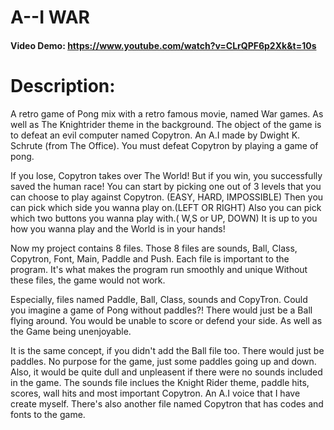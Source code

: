 # A--I WAR

#### Video Demo: https://www.youtube.com/watch?v=CLrQPF6p2Xk&t=10s

# Description:

A retro game of Pong mix with a retro famous movie, named War games. 
As well as The Knightrider theme in the background. 
The object of the game is to defeat an evil computer named Copytron. 
An A.I made by Dwight K. Schrute (from The Office).
You must defeat Copytron by playing a game of pong. 
    
If you lose, Copytron takes over The World! 
But if you win, you successfully saved the human race! 
You can start by picking one out of 3 levels that you can choose to play against Copytron. (EASY, HARD, IMPOSSIBLE)
Then you can pick which side you wanna play on.(LEFT OR RIGHT)
Also you can pick which two buttons you wanna play with.( W,S or UP, DOWN)
It is up to you how you wanna play  and the World is in your hands!
    
Now my project contains 8 files.
Those 8 files are sounds, Ball, Class, Copytron, Font, Main, Paddle and Push.
Each file is important to the program. 
It's what makes the program run smoothly and unique
Without these files, the game would not work.
    
Especially, files named Paddle, Ball, Class, sounds and CopyTron.
Could you imagine a game of Pong without paddles?!
There would just be a Ball flying around.
You would be unable to score or defend your side.
As well as the Game being unenjoyable.
    
It is the same concept, if you didn't add the Ball file too.
There would just be paddles.
No purpose for the game, just some paddles going up and down.
Also, it would be quite dull and unpleasent if there were no sounds included in the game.
The sounds file inclues the Knight Rider theme, paddle hits, scores, wall hits and most important Copytron.
An A.I voice that I have create myself.
There's also another file named Copytron that has codes and fonts to the game.

